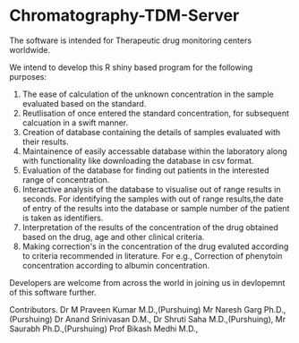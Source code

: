 # Chromatography-TDM-Server

The software is intended for Therapeutic drug monitoring centers worldwide. 

We intend to develop this R shiny based program for the following purposes:

1) The ease of calculation of the unknown concentration in the sample evaluated based on the standard. 
2) Reutlisation of once entered the standard concentration, for subsequent calcuation in a swift manner. 
3) Creation of database containing the details of samples evaluated with their results.
4) Maintainence of easily accessable database within the laboratory along with functionality like downloading the database in csv format. 
5) Evaluation of the database for finding out patients in the interested range of concentration. 
6) Interactive analysis of the database to visualise out of range results in seconds. For identifying the samples with out of range results,the date of entry of the results into the database or sample number of the patient is taken as identifiers. 
7) Interpretation of the results of the concentration of the drug obtained based on the drug, age and other clinical criteria. 
8) Making correction's in the concentration of the drug evaluted according to criteria recommended in literature. For e.g., Correction of phenytoin concentration according to albumin concentration.


Developers are welcome from across the world in joining us in devlopemnt of this software further. 

Contributors. 
Dr M Praveen Kumar M.D.,(Purshuing)
Mr Naresh Garg Ph.D.,(Purshuing)
Dr Anand Srinivasan D.M.,
Dr Shruti Saha M.D.,(Purshuing),
Mr Saurabh Ph.D.,(Purshuing)
Prof Bikash Medhi M.D., 
